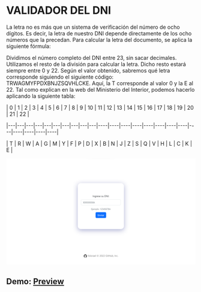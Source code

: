 # VALIDADOR DEL DNI

La letra no es más que un sistema de verificación del número de ocho dígitos. Es decir, la letra de nuestro DNI depende directamente de los ocho números que la precedan. Para calcular la letra del documento, se aplica la siguiente fórmula:

Dividimos el número completo del DNI entre 23, sin sacar decimales.
Utilizamos el resto de la división para calcular la letra. Dicho resto estará siempre entre 0 y 22.
Según el valor obtenido, sabremos qué letra corresponde siguiendo el siguiente código: TRWAGMYFPDXBNJZSQVHLCKE. Aquí, la T corresponde al valor 0 y la E al 22.
Tal como explican en la web del Ministerio del Interior, podemos hacerlo aplicando la siguiente tabla:
 
| 0 | 1 | 2 | 3 | 4 | 5 | 6 | 7 | 8 | 9 | 10 | 11 | 12 | 13 | 14 | 15 | 16 | 17 | 18 | 19 | 20 | 21 | 22 |

|---|---|---|---|---|---|---|---|---|---|----|----|----|----|----|----|----|----|----|----|----|----|----|

| T | R | W | A | G | M | Y | F | P | D | X  | B  | N  | J  | Z  | S  | Q  | V  | H  | L  | C  | K  | E  |

<img src="./public/DNI%20DEMO.png" alt="DNI DEMO PREVIEW" />

## Demo: [Preview](https://vercel.app/)

